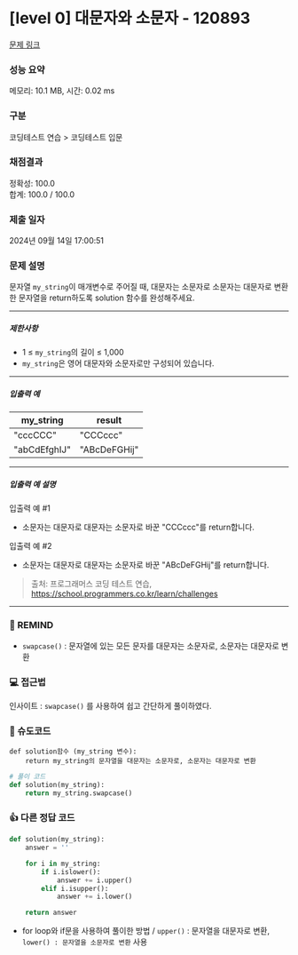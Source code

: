 # [level 0] 대문자와 소문자 - 120893 

[문제 링크](https://school.programmers.co.kr/learn/courses/30/lessons/120893) 

### 성능 요약

메모리: 10.1 MB, 시간: 0.02 ms

### 구분

코딩테스트 연습 > 코딩테스트 입문

### 채점결과

정확성: 100.0<br/>합계: 100.0 / 100.0

### 제출 일자

2024년 09월 14일 17:00:51

### 문제 설명

<p>문자열 <code>my_string</code>이 매개변수로 주어질 때, 대문자는 소문자로 소문자는 대문자로 변환한 문자열을 return하도록 solution 함수를 완성해주세요.</p>

<hr>

<h5>제한사항</h5>

<ul>
<li>1 ≤ <code>my_string</code>의 길이 ≤ 1,000</li>
<li><code>my_string</code>은 영어 대문자와 소문자로만 구성되어 있습니다.</li>
</ul>

<hr>

<h5>입출력 예</h5>
<table class="table">
        <thead><tr>
<th>my_string</th>
<th>result</th>
</tr>
</thead>
        <tbody><tr>
<td>"cccCCC"</td>
<td>"CCCccc"</td>
</tr>
<tr>
<td>"abCdEfghIJ"</td>
<td>"ABcDeFGHij"</td>
</tr>
</tbody>
      </table>
<hr>

<h5>입출력 예 설명</h5>

<p>입출력 예 #1</p>

<ul>
<li>소문자는 대문자로 대문자는 소문자로 바꾼 "CCCccc"를 return합니다.</li>
</ul>

<p>입출력 예 #2</p>

<ul>
<li>소문자는 대문자로 대문자는 소문자로 바꾼 "ABcDeFGHij"를 return합니다.</li>
</ul>


> 출처: 프로그래머스 코딩 테스트 연습, https://school.programmers.co.kr/learn/challenges
---
### 🤔 REMIND
- `swapcase()` : 문자열에 있는 모든 문자를 대문자는 소문자로, 소문자는 대문자로 변환

### 💻 접근법
인사이트 : `swapcase()` 를 사용하여 쉽고 간단하게 풀이하였다.

### 📝 슈도코드
```
def solution함수 (my_string 변수):
    return my_string의 문자열을 대문자는 소문자로, 소문자는 대문자로 변환
```

```python
# 풀이 코드
def solution(my_string):
    return my_string.swapcase()
```

### 👍 다른 정답 코드
```python
def solution(my_string):
    answer = ''

    for i in my_string:
        if i.islower():
            answer += i.upper()
        elif i.isupper():
            answer += i.lower()

    return answer
```
- for loop와 if문을 사용하여 풀이한 방법 / `upper()` : 문자열을 대문자로 변환, `lower() : 문자열을 소문자로 변환` 사용
